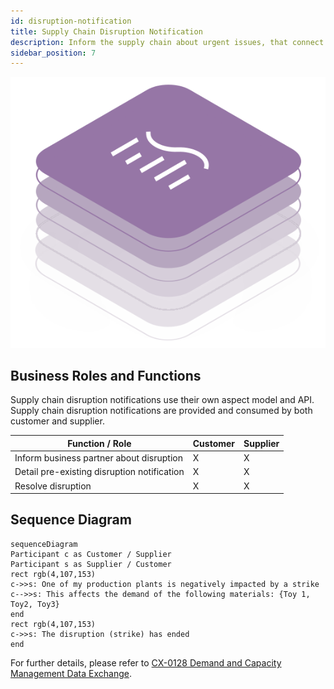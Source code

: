 ```yaml
---
id: disruption-notification
title: Supply Chain Disruption Notification
description: Inform the supply chain about urgent issues, that connect be quantified yet.
sidebar_position: 7
---
```


![DCM kit banner](/img/kit-icons/dcm-kit-icon.svg)

## Business Roles and Functions

Supply chain disruption notifications  use their own aspect model and API. Supply chain disruption notifications are provided and consumed by both customer and supplier.

|Function / Role|Customer|Supplier|
|-|-|-|
|Inform business partner about disruption|X|X|
|Detail pre-existing disruption notification|X|X|
|Resolve disruption|X|X|

## Sequence Diagram

```mermaid
sequenceDiagram
Participant c as Customer / Supplier
Participant s as Supplier / Customer
rect rgb(4,107,153) 
c->>s: One of my production plants is negatively impacted by a strike
c-->>s: This affects the demand of the following materials: {Toy 1, Toy2, Toy3}
end
rect rgb(4,107,153) 
c->>s: The disruption (strike) has ended
end
```

For further details, please refer to [CX-0128 Demand and Capacity Management Data Exchange][StandardLibrary].

[StandardLibrary]: https://catena-x.net/de/standard-library
